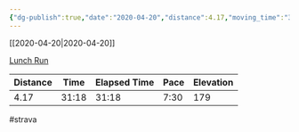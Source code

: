 ```yaml
---
{"dg-publish":true,"date":"2020-04-20","distance":4.17,"moving_time":"31:18","elapsed_time":"31:18","pace":"7:30","total_elevation_gain":179,"url":"https://www.strava.com/activities/3332085381","permalink":"/01-personal/strava/2020-04-20-lunch-run/","dgPassFrontmatter":true}
---
```



[[2020-04-20\|2020-04-20]]

[Lunch Run](https://www.strava.com/activities/3332085381)

| Distance | Time  | Elapsed Time | Pace | Elevation |
| -------- | ----- | ------------ | ---- | --------- |
| 4.17     | 31:18 | 31:18        | 7:30 | 179       |




#strava
